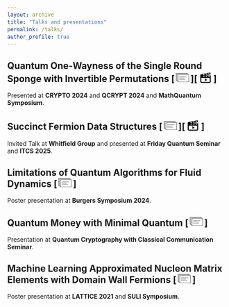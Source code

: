 ```yaml
---
layout: archive
title: "Talks and presentations"
permalink: /talks/
author_profile: true
---
```


<style type="text/css" rel="stylesheet">
img.b {
  vertical-align: bottom;
}
</style>

<!-- {% for post in site.talks reversed %}
  {% include archive-single-talk.html %}
{% endfor %} -->

## Quantum One-Wayness of the Single Round Sponge with Invertible Permutations [&thinsp;[<img src="../images/slides_icon.png" width="30"/>](/personal-website/files/CRYPTO_slides.pdf)&thinsp;][&thinsp;[<img class="b" src="../images/video_icon.png" width="30"/>](https://youtu.be/5myAeoG4ejA?t=2446)&thinsp;]

Presented at **CRYPTO 2024** and **QCRYPT 2024** and **MathQuantum Symposium**.

## Succinct Fermion Data Structures [&thinsp;[<img src="../images/slides_icon.png" width="30"/>](/personal-website/files/Whitfield_Group_Presentation.pdf)&thinsp;][&thinsp;[<img class="b" src="../images/video_icon.png" width="30"/>](https://www.youtube.com/watch?v=sWSUhy2vDD0)&thinsp;]

Invited Talk at **Whitfield Group** and presented at **Friday Quantum Seminar** and **ITCS 2025**.

## Limitations of Quantum Algorithms for Fluid Dynamics [&thinsp;[<img src="../images/slides_icon.png" width="30"/>](/personal-website/files/Quantum_Fluids_Lower_Bounds_Poster.pdf)&thinsp;]

Poster presentation at **Burgers Symposium 2024**.


## Quantum Money with Minimal Quantum [&thinsp;[<img src="../images/slides_icon.png" width="30"/>](/personal-website/files/QCCC_slides.pdf)&thinsp;]

Presentation at **Quantum Cryptography with Classical Communication Seminar**.


## Machine Learning Approximated Nucleon Matrix Elements with Domain Wall Fermions [&thinsp;[<img src="../images/slides_icon.png" width="30"/>](/personal-website/files/SULI_Poster.pdf)&thinsp;]

Poster presentation at **LATTICE 2021** and **SULI Symposium**.
